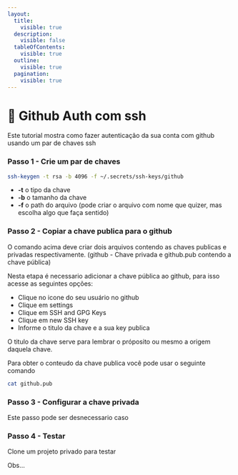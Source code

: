 ```yaml
---
layout:
  title:
    visible: true
  description:
    visible: false
  tableOfContents:
    visible: true
  outline:
    visible: true
  pagination:
    visible: true
---
```


# 🐯 Github Auth com ssh

Este tutorial mostra como fazer autenticação da sua conta com github usando um par de chaves ssh

### Passo 1 - Crie um par de chaves

```sh
ssh-keygen -t rsa -b 4096 -f ~/.secrets/ssh-keys/github
```

* **-t** o tipo da chave
* **-b** o tamanho da chave
* **-f** o path do arquivo (pode criar o arquivo com nome que quizer, mas escolha algo que faça sentido)

### Passo 2 - Copiar a chave publica para o github

O comando acima deve criar dois arquivos contendo as chaves publicas e privadas respectivamente. (github - Chave privada e github.pub contendo a chave pública)

Nesta etapa é necessario adicionar a chave pública ao github, para isso acesse as seguintes opções:

* Clique no icone do seu usuário no github
* Clique em settings
* Clique em SSH and GPG Keys
* Clique em new SSH key
* Informe o titulo da chave e a sua key publica

O titulo da chave serve para lembrar o próposito ou mesmo a origem daquela chave.

Para obter o conteudo da chave publica você pode usar o seguinte comando

```sh
cat github.pub
```

### Passo 3 - Configurar a chave privada&#x20;

Este passo pode ser desnecessario caso



### Passo 4 - Testar

Clone um projeto privado para testar

Obs...

